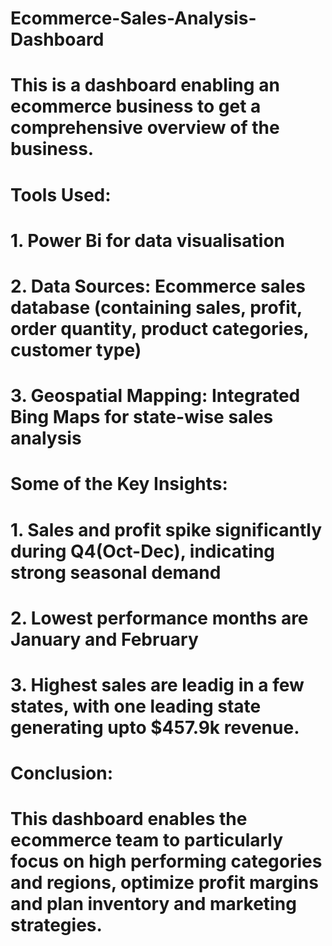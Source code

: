 # Ecommerce-Sales-Analysis-Dashboard
# This is a dashboard enabling an ecommerce business to get a comprehensive overview of the business.
# Tools Used: 
# 1. Power Bi for data visualisation
# 2. Data Sources: Ecommerce sales database (containing sales, profit, order quantity, product categories, customer type)
# 3. Geospatial Mapping: Integrated Bing Maps for state-wise sales analysis
# Some of the Key Insights:
# 1. Sales and profit spike significantly during Q4(Oct-Dec), indicating strong seasonal demand
# 2. Lowest performance months are January and February
# 3. Highest sales are leadig in a few states, with one leading state generating upto $457.9k revenue.
# Conclusion:
# This dashboard enables the ecommerce team to particularly focus on high performing categories and regions, optimize profit margins and plan inventory and marketing strategies.

